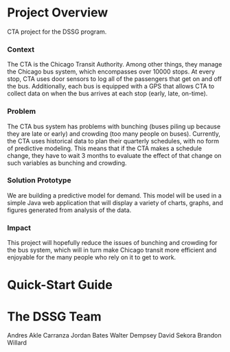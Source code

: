 Project Overview
================

CTA project for the DSSG program.

<h3> Context </h3>
The CTA is the Chicago Transit Authority. Among other things, they manage the Chicago bus system, which encompasses over 10000 stops.
At every stop, CTA uses door sensors to log all of the passengers that get on and off the bus. Additionally, each bus is equipped with a GPS that allows CTA to collect data on when the bus arrives at each stop (early, late, on-time).
<h3> Problem </h3>
The CTA bus system has problems with bunching (buses piling up because they are late or early) and crowding (too many people on buses).
Currently, the CTA uses historical data to plan their quarterly schedules, with no form of predictive modeling. This means that if the CTA makes a schedule change, they have to wait 3 months to evaluate the effect of that change on such variables as bunching and crowding.
<h3> Solution Prototype </h3>
We are building a predictive model for demand. This model will be used in a simple Java web application that will display a variety of charts, graphs, and figures generated from analysis of the data.
<h3> Impact </h3>
This project will hopefully reduce the issues of bunching and crowding for the bus system, which will in turn make Chicago transit more efficient and enjoyable for the many people who rely on it to get to work.

<h1> Quick-Start Guide </h1>

<h1> The DSSG Team </h1>

Andres Akle Carranza
Jordan Bates
Walter Dempsey
David Sekora
Brandon Willard
